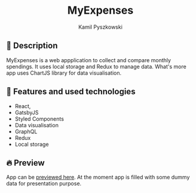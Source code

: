 <h1 align="center">
  MyExpenses
</h1>

<div align="center">Kamil Pyszkowski</div>

## 💫 Description

MyExpenses is a web appplication to collect and compare monthly spendings. It uses local storage and Redux to manage data. What's more app uses ChartJS library for data visualisation.
	
## 🚀 Features and used technologies
	
* React,
* GatsbyJS
* Styled Components
* Data visualisation
* GraphQL
* Redux
* Local storage

## 🔥 Preview

App can be [previewed here](https://myexpenses-app.netlify.app "MyExpenses preview page"). At the moment app is filled with some dummy data for presentation purpose.

